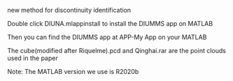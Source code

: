 new method for discontinuity identification

Double click DIUNA.mlappinstall to install the DIUMMS app on MATLAB

Then you can find the DIUMMS app at APP-My App on your MATLAB

The cube(modified after Riquelme).pcd and Qinghai.rar are the point clouds used in the paper

Note: The MATLAB version we use is R2020b
